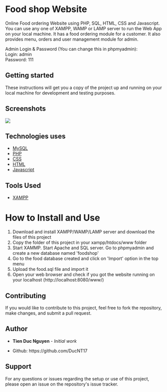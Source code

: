# Food shop Website
Online Food ordering Website using PHP, SQL, HTML, CSS and Javascript.
You can use any one of XAMPP, WAMP or LAMP server to run the Web App on your local machine. It has a food ordering module for a customer. It also provides menu, orders and user management module for admin.

Admin Login & Password (You can change this in phpmyadmin):<br/>
Login: admin <br>
Password: 111<br>

## Getting started
These instructions will get you a copy of the project up and running on your local machine for development and testing purposes.

## Screenshots

<img src= "https://github.com/DucNT17/Project_1/blob/main/images/Banner.png">

## Technologies uses
<ul>
<a href="https://www.mysql.com/"><li>MySQL</a></li>
<a href="https://www.php.net/"><li>PHP</a></li>
<a href="https://www.w3.org/Style/CSS/Overview.en.html"><li>CSS</a></li>
<a href="https://www.w3.org/TR/html52/"><li>HTML</a></li>
<a href="https://www.javascript.com/"><li>Javascript</a></li>
</ul>

## Tools Used
<ul>
  <a href="https://www.apachefriends.org/"><li>XAMPP</a></li>
</ul>

# How to Install and Use
<ol>
<li>Download and install XAMPP/WAMP/LAMP server and download the files of this project</li>
<li>Copy the folder of this project in your xampp/htdocs/www folder</li>
<li>Start XAMMP. Start Apache and SQL server. Go to phpmyadmin and create a new database named 'foodshop'</li>
<li>Go to the food database created and click on 'Import' option in the top menu</li>
<li>Upload the food.sql file and import it</li>
<li>Open your web browser and check if you got the website running on your localhost (http://localhost:8080/www/)</li>
</ol>

## Contributing
If you would like to contribute to this project, feel free to fork the repository, make changes, and submit a pull request.

## Author
* **Tien Duc Nguyen** - *Initial work* 

<ul>
  <li>Github: https://github.com/DucNT17</li>
</ul>

## Support
For any questions or issues regarding the setup or use of this project, please open an issue on the repository's issue tracker.